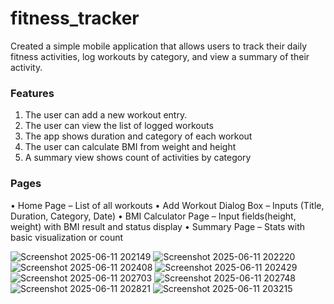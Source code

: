 # fitness_tracker

Created a simple mobile application that allows users to track their daily fitness activities, log workouts by category, and view a summary of their activity.
### Features
1. The user can add a new workout entry.
2. The user can view the list of logged workouts
3. The app shows duration and category of each workout
4. The user can calculate BMI from weight and height
5. A summary view shows count of activities by category

### Pages
•	Home Page – List of all workouts
•	Add Workout Dialog Box – Inputs (Title, Duration, Category, Date)
•	BMI Calculator Page – Input fields(height, weight) with BMI result and status display
•	Summary Page – Stats with basic visualization or count


![Screenshot 2025-06-11 202149](https://github.com/user-attachments/assets/9b8f1d57-e0c1-47a6-a84b-e0427030c4f8)
![Screenshot 2025-06-11 202220](https://github.com/user-attachments/assets/f3e178ed-8984-4ed9-9307-7c2f86448c68)
![Screenshot 2025-06-11 202408](https://github.com/user-attachments/assets/663c05fc-37b0-4461-900d-3ba2a66e99ca)
![Screenshot 2025-06-11 202429](https://github.com/user-attachments/assets/4be73a4b-468d-4e84-835e-4a3ebe8a42d0)
![Screenshot 2025-06-11 202703](https://github.com/user-attachments/assets/fbd512c0-1192-4a87-8b89-74e241c8af80)
![Screenshot 2025-06-11 202748](https://github.com/user-attachments/assets/234869ef-9b5a-4b49-a5e4-e2f170e4d26b)
![Screenshot 2025-06-11 202821](https://github.com/user-attachments/assets/c33efedc-efcb-48b6-a422-ea007cf0fdde)
![Screenshot 2025-06-11 203215](https://github.com/user-attachments/assets/74d53b9f-c77d-4e54-b330-543cc4c59ec8)
